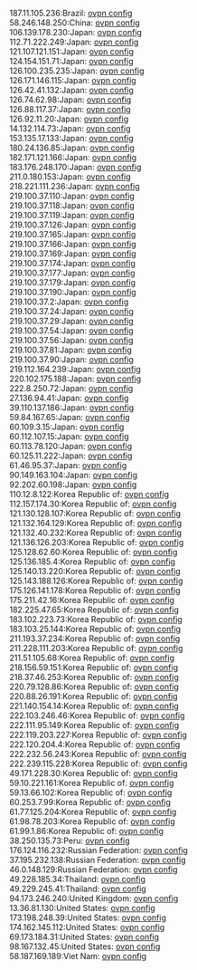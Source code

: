187.11.105.236:Brazil: [ovpn config](vpn/187_11_105_236.ovpn)  
58.246.148.250:China: [ovpn config](vpn/58_246_148_250.ovpn)  
106.139.178.230:Japan: [ovpn config](vpn/106_139_178_230.ovpn)  
112.71.222.249:Japan: [ovpn config](vpn/112_71_222_249.ovpn)  
121.107.121.151:Japan: [ovpn config](vpn/121_107_121_151.ovpn)  
124.154.151.71:Japan: [ovpn config](vpn/124_154_151_71.ovpn)  
126.100.235.235:Japan: [ovpn config](vpn/126_100_235_235.ovpn)  
126.171.146.115:Japan: [ovpn config](vpn/126_171_146_115.ovpn)  
126.42.41.132:Japan: [ovpn config](vpn/126_42_41_132.ovpn)  
126.74.62.98:Japan: [ovpn config](vpn/126_74_62_98.ovpn)  
126.88.117.37:Japan: [ovpn config](vpn/126_88_117_37.ovpn)  
126.92.11.20:Japan: [ovpn config](vpn/126_92_11_20.ovpn)  
14.132.114.73:Japan: [ovpn config](vpn/14_132_114_73.ovpn)  
153.135.17.133:Japan: [ovpn config](vpn/153_135_17_133.ovpn)  
180.24.136.85:Japan: [ovpn config](vpn/180_24_136_85.ovpn)  
182.171.121.166:Japan: [ovpn config](vpn/182_171_121_166.ovpn)  
183.176.248.170:Japan: [ovpn config](vpn/183_176_248_170.ovpn)  
211.0.180.153:Japan: [ovpn config](vpn/211_0_180_153.ovpn)  
218.221.111.236:Japan: [ovpn config](vpn/218_221_111_236.ovpn)  
219.100.37.110:Japan: [ovpn config](vpn/219_100_37_110.ovpn)  
219.100.37.118:Japan: [ovpn config](vpn/219_100_37_118.ovpn)  
219.100.37.119:Japan: [ovpn config](vpn/219_100_37_119.ovpn)  
219.100.37.126:Japan: [ovpn config](vpn/219_100_37_126.ovpn)  
219.100.37.165:Japan: [ovpn config](vpn/219_100_37_165.ovpn)  
219.100.37.166:Japan: [ovpn config](vpn/219_100_37_166.ovpn)  
219.100.37.169:Japan: [ovpn config](vpn/219_100_37_169.ovpn)  
219.100.37.174:Japan: [ovpn config](vpn/219_100_37_174.ovpn)  
219.100.37.177:Japan: [ovpn config](vpn/219_100_37_177.ovpn)  
219.100.37.179:Japan: [ovpn config](vpn/219_100_37_179.ovpn)  
219.100.37.190:Japan: [ovpn config](vpn/219_100_37_190.ovpn)  
219.100.37.2:Japan: [ovpn config](vpn/219_100_37_2.ovpn)  
219.100.37.24:Japan: [ovpn config](vpn/219_100_37_24.ovpn)  
219.100.37.29:Japan: [ovpn config](vpn/219_100_37_29.ovpn)  
219.100.37.54:Japan: [ovpn config](vpn/219_100_37_54.ovpn)  
219.100.37.56:Japan: [ovpn config](vpn/219_100_37_56.ovpn)  
219.100.37.81:Japan: [ovpn config](vpn/219_100_37_81.ovpn)  
219.100.37.90:Japan: [ovpn config](vpn/219_100_37_90.ovpn)  
219.112.164.239:Japan: [ovpn config](vpn/219_112_164_239.ovpn)  
220.102.175.188:Japan: [ovpn config](vpn/220_102_175_188.ovpn)  
222.8.250.72:Japan: [ovpn config](vpn/222_8_250_72.ovpn)  
27.136.94.41:Japan: [ovpn config](vpn/27_136_94_41.ovpn)  
39.110.137.186:Japan: [ovpn config](vpn/39_110_137_186.ovpn)  
59.84.167.65:Japan: [ovpn config](vpn/59_84_167_65.ovpn)  
60.109.3.15:Japan: [ovpn config](vpn/60_109_3_15.ovpn)  
60.112.107.15:Japan: [ovpn config](vpn/60_112_107_15.ovpn)  
60.113.78.120:Japan: [ovpn config](vpn/60_113_78_120.ovpn)  
60.125.11.222:Japan: [ovpn config](vpn/60_125_11_222.ovpn)  
61.46.95.37:Japan: [ovpn config](vpn/61_46_95_37.ovpn)  
90.149.163.104:Japan: [ovpn config](vpn/90_149_163_104.ovpn)  
92.202.60.198:Japan: [ovpn config](vpn/92_202_60_198.ovpn)  
110.12.8.122:Korea Republic of: [ovpn config](vpn/110_12_8_122.ovpn)  
112.157.174.30:Korea Republic of: [ovpn config](vpn/112_157_174_30.ovpn)  
121.130.128.107:Korea Republic of: [ovpn config](vpn/121_130_128_107.ovpn)  
121.132.164.129:Korea Republic of: [ovpn config](vpn/121_132_164_129.ovpn)  
121.132.40.232:Korea Republic of: [ovpn config](vpn/121_132_40_232.ovpn)  
121.136.126.203:Korea Republic of: [ovpn config](vpn/121_136_126_203.ovpn)  
125.128.62.60:Korea Republic of: [ovpn config](vpn/125_128_62_60.ovpn)  
125.136.185.4:Korea Republic of: [ovpn config](vpn/125_136_185_4.ovpn)  
125.140.13.220:Korea Republic of: [ovpn config](vpn/125_140_13_220.ovpn)  
125.143.188.126:Korea Republic of: [ovpn config](vpn/125_143_188_126.ovpn)  
175.126.141.178:Korea Republic of: [ovpn config](vpn/175_126_141_178.ovpn)  
175.211.42.16:Korea Republic of: [ovpn config](vpn/175_211_42_16.ovpn)  
182.225.47.65:Korea Republic of: [ovpn config](vpn/182_225_47_65.ovpn)  
183.102.223.73:Korea Republic of: [ovpn config](vpn/183_102_223_73.ovpn)  
183.103.25.144:Korea Republic of: [ovpn config](vpn/183_103_25_144.ovpn)  
211.193.37.234:Korea Republic of: [ovpn config](vpn/211_193_37_234.ovpn)  
211.228.111.203:Korea Republic of: [ovpn config](vpn/211_228_111_203.ovpn)  
211.51.105.68:Korea Republic of: [ovpn config](vpn/211_51_105_68.ovpn)  
218.156.59.151:Korea Republic of: [ovpn config](vpn/218_156_59_151.ovpn)  
218.37.46.253:Korea Republic of: [ovpn config](vpn/218_37_46_253.ovpn)  
220.79.128.86:Korea Republic of: [ovpn config](vpn/220_79_128_86.ovpn)  
220.88.26.191:Korea Republic of: [ovpn config](vpn/220_88_26_191.ovpn)  
221.140.154.14:Korea Republic of: [ovpn config](vpn/221_140_154_14.ovpn)  
222.103.246.46:Korea Republic of: [ovpn config](vpn/222_103_246_46.ovpn)  
222.111.95.149:Korea Republic of: [ovpn config](vpn/222_111_95_149.ovpn)  
222.119.203.227:Korea Republic of: [ovpn config](vpn/222_119_203_227.ovpn)  
222.120.204.4:Korea Republic of: [ovpn config](vpn/222_120_204_4.ovpn)  
222.232.56.243:Korea Republic of: [ovpn config](vpn/222_232_56_243.ovpn)  
222.239.115.228:Korea Republic of: [ovpn config](vpn/222_239_115_228.ovpn)  
49.171.228.30:Korea Republic of: [ovpn config](vpn/49_171_228_30.ovpn)  
59.10.221.161:Korea Republic of: [ovpn config](vpn/59_10_221_161.ovpn)  
59.13.66.102:Korea Republic of: [ovpn config](vpn/59_13_66_102.ovpn)  
60.253.7.99:Korea Republic of: [ovpn config](vpn/60_253_7_99.ovpn)  
61.77.125.204:Korea Republic of: [ovpn config](vpn/61_77_125_204.ovpn)  
61.98.78.203:Korea Republic of: [ovpn config](vpn/61_98_78_203.ovpn)  
61.99.1.86:Korea Republic of: [ovpn config](vpn/61_99_1_86.ovpn)  
38.250.135.73:Peru: [ovpn config](vpn/38_250_135_73.ovpn)  
176.124.116.232:Russian Federation: [ovpn config](vpn/176_124_116_232.ovpn)  
37.195.232.138:Russian Federation: [ovpn config](vpn/37_195_232_138.ovpn)  
46.0.148.129:Russian Federation: [ovpn config](vpn/46_0_148_129.ovpn)  
49.228.185.34:Thailand: [ovpn config](vpn/49_228_185_34.ovpn)  
49.229.245.41:Thailand: [ovpn config](vpn/49_229_245_41.ovpn)  
94.173.246.240:United Kingdom: [ovpn config](vpn/94_173_246_240.ovpn)  
13.36.81.130:United States: [ovpn config](vpn/13_36_81_130.ovpn)  
173.198.248.39:United States: [ovpn config](vpn/173_198_248_39.ovpn)  
174.162.145.112:United States: [ovpn config](vpn/174_162_145_112.ovpn)  
69.173.184.31:United States: [ovpn config](vpn/69_173_184_31.ovpn)  
98.167.132.45:United States: [ovpn config](vpn/98_167_132_45.ovpn)  
58.187.169.189:Viet Nam: [ovpn config](vpn/58_187_169_189.ovpn)  
